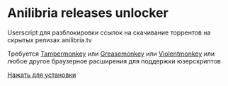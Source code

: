# Anilibria releases unlocker

Userscript для разблокировки ссылок на скачивание торрентов на скрытых релизах anilibria.tv

Требуется [Tampermonkey](https://tampermonkey.net/) или [Greasemonkey](https://www.greasespot.net/) или [Violentmonkey](https://violentmonkey.github.io/get-it/) или любое другое браузерное расширения для поддержки юзерскриптов 

[Нажать для установки](https://raw.githubusercontent.com/Taraflex/Anilibria-releases-unlocker/master/alinibria-releases-unlocker.user.js)